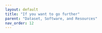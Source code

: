 ```yaml
---
layout: default
title: "If you want to go further"
parent: "Dataset, Software, and Resources"
nav_order: 12
---
```



